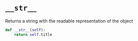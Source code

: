 # `__str__`

Returns a string with the readable representation of the object

```python
def __str__(self):
    return self.title
```
